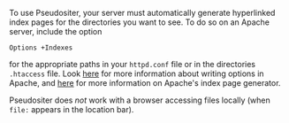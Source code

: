 To use Pseudositer, your server must automatically generate hyperlinked index pages for the directories you want to see.  To do so on an Apache server, include the option

    Options +Indexes

for the appropriate paths in your `httpd.conf` file or in the directories `.htaccess` file.  Look [here](http://httpd.apache.org/docs/2.0/mod/core.html#options) for more information about writing options in Apache, and [here](http://httpd.apache.org/docs/2.0/mod/mod_autoindex.html) for more information on Apache's index page generator.

Pseudositer does *not* work with a browser accessing files locally (when `file:` appears in the location bar).
